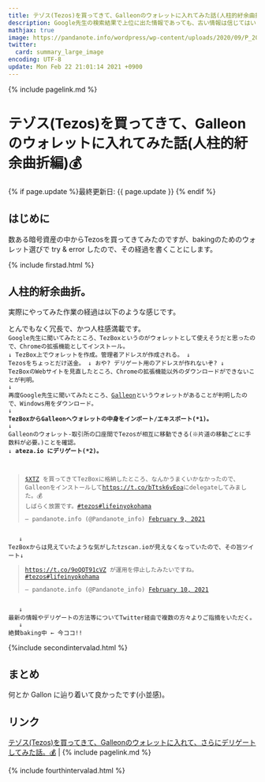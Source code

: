 ```yaml
---
title: テゾス(Tezos)を買ってきて、Galleonのウォレットに入れてみた話(人柱的紆余曲折編)💰 - panda大学習帳外伝
description: Google先生の検索結果で上位に出た情報であっても、古い情報は信じてはいけませんよ的な話です。
mathjax: true
image: https://pandanote.info/wordpress/wp-content/uploads/2020/09/P_20200905_173319_vHDR_On_HP-scaled.jpg
twitter: 
  card: summary_large_image
encoding: UTF-8
update: Mon Feb 22 21:01:14 2021 +0900
---
```

{% include pagelink.md %}
# テゾス(Tezos)を買ってきて、Galleonのウォレットに入れてみた話(人柱的紆余曲折編)💰
{% if page.update %}最終更新日: {{ page.update }} {% endif %}
## はじめに
数ある暗号資産の中からTezosを買ってきてみたのですが、bakingのためのウォレット選びで try & error したので、その経過を書くことにします。

{% include firstad.html %}

## 人柱的紆余曲折。
実際にやってみた作業の経過は以下のような感じです。

とんでもなく冗長で、かつ人柱感満載です。
<code>
Google先生に聞いてみたところ、TezBoxというのがウォレットとして使えそうだと思ったので、Chromeの拡張機能としてインストール。
   ↓
TezBox上でウォレットを作成。管理者アドレスが作成される。
   ↓
Tezosをちょっとだけ送金。
   ↓
おや? デリゲート用のアドレスが作れないぞ?
   ↓
TezBoxのWebサイトを見直したところ、Chromeの拡張機能以外のダウンロードができないことが判明。
   ↓
再度Google先生に聞いてみたところ、<a href="https://cryptonomic.tech/galleon.html">Galleon</a>というウォレットがあることが判明したので、Windows用をダウンロード。
   ↓
<strong>TezBoxからGalleonへウォレットの中身をインポート/エキスポート(*1)。</strong>
   ↓
Galleonのウォレット-取引所の口座間でTezosが相互に移動できる(※片道の移動ごとに手数料が必要。)ことを確認。
   ↓
<strong>ateza.io にデリゲート(*2)。</strong>
<blockquote class="twitter-tweet"><p lang="ja" dir="ltr"><a href="https://twitter.com/search?q=%24XTZ&amp;src=ctag&amp;ref_src=twsrc%5Etfw">$XTZ</a> を買ってきてTezBoxに格納したところ、なんかうまくいかなかったので、Galleonをインストールして<a href="https://t.co/bTtsk6vEoa">https://t.co/bTtsk6vEoa</a>にdelegateしてみました。💰<br>しばらく放置です。<a href="https://twitter.com/hashtag/tezos?src=hash&amp;ref_src=twsrc%5Etfw">#tezos</a><a href="https://twitter.com/hashtag/lifeinyokohama?src=hash&amp;ref_src=twsrc%5Etfw">#lifeinyokohama</a></p>&mdash; pandanote.info (@Pandanote_info) <a href="https://twitter.com/Pandanote_info/status/1359135135493361668?ref_src=twsrc%5Etfw">February 9, 2021</a></blockquote> <script async src="https://platform.twitter.com/widgets.js" charset="utf-8"></script>
   ↓
TezBoxからは見えていたような気がしたtzscan.ioが見えなくなっていたので、その旨ツイート↓
<blockquote class="twitter-tweet"><p lang="ja" dir="ltr"><a href="https://t.co/9oQQT91cVZ">https://t.co/9oQQT91cVZ</a> が運用を停止したみたいですね。<a href="https://twitter.com/hashtag/tezos?src=hash&amp;ref_src=twsrc%5Etfw">#tezos</a><a href="https://twitter.com/hashtag/lifeinyokohama?src=hash&amp;ref_src=twsrc%5Etfw">#lifeinyokohama</a></p>&mdash; pandanote.info (@Pandanote_info) <a href="https://twitter.com/Pandanote_info/status/1359497603864358915?ref_src=twsrc%5Etfw">February 10, 2021</a></blockquote> <script async src="https://platform.twitter.com/widgets.js" charset="utf-8"></script>
   ↓
最新の情報やデリゲートの方法等についてTwitter経由で複数の方々よりご指摘をいただく。
   ↓
絶賛baking中 ← 今ココ!!
</code>

{%include secondintervalad.html %}

## まとめ
何とか Gallon に辿り着いて良かったです(小並感)。

## リンク
[テゾス(Tezos)を買ってきて、Galleonのウォレットに入れて、さらにデリゲートしてみた話。💰](https://pandanote.info/?p=7281) \| {% include pagelink.md %}

{% include fourthintervalad.html %}
